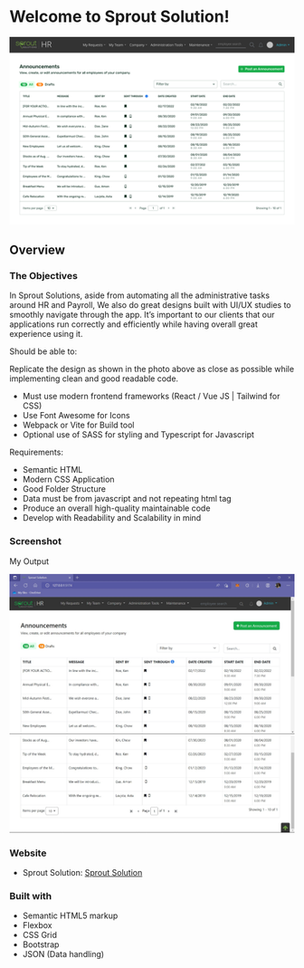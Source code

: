 # Welcome to Sprout Solution!

![Design preview for the Landing Page](./sprout_img/xDscnHgsjds.svg)

## Overview

### The Objectives

In Sprout Solutions, aside from automating all the administrative tasks around HR and Payroll, We also do great designs built with UI/UX studies to smoothly navigate through the app. It’s important to our clients that our applications run correctly and efficiently while having overall great experience using it.

Should be able to:

Replicate the design as shown in the photo above as close as possible while implementing clean and good readable code.

- Must use modern frontend frameworks (React / Vue JS | Tailwind for CSS)
- Use Font Awesome for Icons
- Webpack or Vite for Build tool
- Optional use of SASS for styling and Typescript for Javascript

Requirements:

- Semantic HTML
- Modern CSS Application
- Good Folder Structure
- Data must be from javascript and not repeating html tag
- Produce an overall high-quality maintainable code
- Develop with Readability and Scalability in mind

### Screenshot

My Output

![Sprout Solution](./sprout_img/sJUdkghHsds.jpg)
![Sprout Solution](./sprout_img/skYsjNdhMLds.jpg)
### Website

- Sprout Solution: [Sprout Solution](https://sprout.ph/)

### Built with

- Semantic HTML5 markup
- Flexbox
- CSS Grid
- Bootstrap
- JSON (Data handling)

